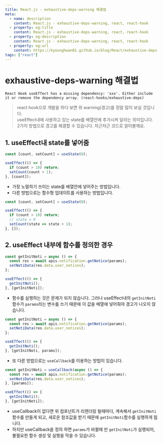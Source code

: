 ```yaml
---
title: React.js - exhaustive-deps-warning 해결법
meta:
  - name: description
    content: React.js - exhaustive-deps-warning, react, react-hook
  - property: og:title
    content: React.js - exhaustive-deps-warning, react, react-hook
  - property: og:description
    content: React.js - exhaustive-deps-warning, react, react-hook
  - property: og:url
    content: https://kyounghwan01.github.io/blog/React/exhaustive-deps-warning/
tags: ["react"]
---
```


# exhaustive-deps-warning 해결법

```
React Hook useEffect has a missing dependency: 'xxx'. Either include it or remove the dependency array. (react-hooks/exhaustive-deps)
```

> react hook으로 개발을 하다 보면 위 warning(경고)를 정말 많이 보실 것입니다. <br>
> useEffect내에 사용하고 있는 state를 배열안에 추가시켜 달라는 의미입니다. <br>
> 2가지 방법으로 경고를 해결할 수 있습니다. 차근차근 코드로 알아볼께요.

## 1. useEffect내 state를 넣어줌

```jsx
const [count, setCount] = useState(0);

useEffect(() => {
  if (count > 10) return;
  setCount(count + 1);
}, [count]);
```

- 가장 노멀하기 쓰이는 state를 배열안에 넣어주는 방법입니다.
- 다른 방법으로는 함수형 업데이트를 사용하는 방법입니다.

```jsx
const [count, setCount] = useState(0);

useEffect(() => {
  if (count > 10) return;
  // state = 0
  setCount(state => state + 1);
}, []);
```

## 2. useEffect 내부에 함수를 정의한 경우

```jsx
const getInitNoti = async () => {
  const res = await apis.notification.getNotice(params);
  setNotiData(res.data.user_notices);
};

useEffect(() => {
  getInitNoti();
}, [getInitNoti]);
```

- 함수를 실행하는 것은 문제가 되지 않습니다. 그러나 useEffect내의 `getInitNoti`함수가 `params`라는 변수를 쓰기 때문에 이 값을 배열에 넣어줘야 경고가 나오지 않습니다.

```jsx
const getInitNoti = async () => {
  const res = await apis.notification.getNotice(params);
  setNotiData(res.data.user_notices);
};

useEffect(() => {
  getInitNoti();
}, [getInitNoti, params]);
```

- 또 다른 방법으로는 `useCallback`를 이용하는 방법이 있습니다.

```jsx
const getInitNoti = useCallback(async () => {
  const res = await apis.notification.getNotice(params);
  setNotiData(res.data.user_notices);
}, [params]);

useEffect(() => {
  getInitNoti();
}, [getInitNoti]);
```

- useCallback이 없다면 위 컴포넌트가 리렌더링 될때마다, 계속해서 `getInitNoti`함수를 만들게 되고, 새로운 참조값을 받기 때문에 `getInitNoti`함수를 실행하게 됩니다.<br>
- 하지만 useCallback을 정의 하면 `params`가 바뀔때 만 `getInitNoti`가 실행되어, 불필요한 함수 생성 및 실행을 막을 수 있습니다.

<TagLinks />

<Comment />
